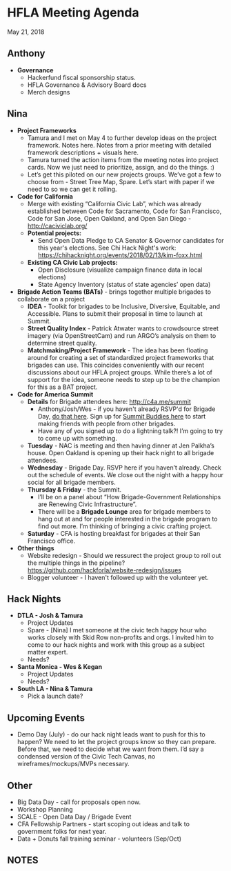 # HFLA Meeting Agenda
May 21, 2018

## Anthony

* **Governance**
  * Hackerfund fiscal sponsorship status.
  * HFLA Governance & Advisory Board docs
  * Merch designs
  
## Nina

* **Project Frameworks**
  * Tamura and I met on May 4 to further develop ideas on the project framework.  Notes here.  Notes from a prior meeting with detailed framework descriptions + visuals here.
  * Tamura turned the action items from the meeting notes into project cards.  Now we just need to prioritize, assign, and do the things.  :)
  * Let’s get this piloted on our new projects groups.  We’ve got a few to choose from - Street Tree Map, Spare.  Let’s start with paper if we need to so we can get it rolling.
* **Code for California**
  * Merge with existing “California Civic Lab”, which was already established between Code for Sacramento, Code for San Francisco, Code for San Jose, Open Oakland, and Open San Diego - http://caciviclab.org/
  * **Potential projects:**
    * Send Open Data Pledge to CA Senator & Governor candidates for this year's elections.  See Chi Hack Night's work: https://chihacknight.org/events/2018/02/13/kim-foxx.html
  * **Existing CA Civic Lab projects:**
    * Open Disclosure (visualize campaign finance data in local elections)
    * State Agency Inventory (status of state agencies’ open data)
* **Brigade Action Teams (BATs)** - brings together multiple brigades to collaborate on a project
  * **IDEA** - Toolkit for brigades to be Inclusive, Diversive, Equitable, and Accessible.  Plans to submit their proposal in time to launch at Summit.
  * **Street Quality Index** - Patrick Atwater wants to crowdsource street imagery (via OpenStreetCam) and run ARGO’s analysis on them to determine street quality.
  * **Matchmaking/Project Framework** - The idea has been floating around for creating a set of standardized project frameworks that brigades can use.  This coincides conveniently with our recent discussions about our HFLA project groups.  While there’s a lot of support for the idea, someone needs to step up to be the champion for this as a BAT project.
* **Code for America Summit**
  * **Details** for Brigade attendees here: http://c4a.me/summit
    * Anthony/Josh/Wes - if you haven't already RSVP'd for Brigade Day, [do that here](https://docs.google.com/forms/d/e/1FAIpQLSfJTtdIzEhxL9oaM9qA3VJWMAzQ9w1N_yh5h_TINHkO0bTtpg/viewform?usp=sf_link). Sign up for [Summit Buddies here](https://www.notion.so/Summit-Buddies-c03712a5724c45058e58d0956afd0d71) to start making friends with people from other brigades.
    * Have any of you signed up to do a lightning talk?!  I’m going to try to come up with something.
  * **Tuesday** - NAC is meeting and then having dinner at Jen Palkha’s house.  Open Oakland is opening up their hack night to all brigade attendees.
  * **Wednesday** - Brigade Day.  RSVP here if you haven’t already.  Check out the schedule of events.  We close out the night with a happy hour social for all brigade members.
  * **Thursday & Friday** - the Summit.
    * I’ll be on a panel about “How Brigade-Government Relationships are Renewing Civic Infrastructure”.
    * There will be a **Brigade Lounge** area for brigade members to hang out at and for people interested in the brigade program to find out more.  I’m thinking of bringing a civic crafting project.
  * **Saturday** - CFA is hosting breakfast for brigades at their San Francisco office.
* **Other things**
  * Website redesign - Should we ressurect the project group to roll out the multiple things in the pipeline? https://github.com/hackforla/website-redesign/issues
  * Blogger volunteer - I haven't followed up with the volunteer yet.

## Hack Nights

* **DTLA - Josh & Tamura**
  * Project Updates
  * Spare - [Nina] I met someone at the civic tech happy hour who works closely with Skid Row non-profits and orgs.  I invited him to come to our hack nights and work with this group as a subject matter expert.
  * Needs?
* **Santa Monica - Wes & Kegan**
  * Project Updates
  * Needs?
* **South LA - Nina & Tamura**
  * Pick a launch date?

## Upcoming Events

* Demo Day (July) - do our hack night leads want to push for this to happen?  We need to let the project groups know so they can prepare.  Before that, we need to decide what we want from them.  I’d say a condensed version of the Civic Tech Canvas, no wireframes/mockups/MVPs necessary.  

## Other

* Big Data Day - call for proposals open now.
* Workshop Planning
* SCALE - Open Data Day / Brigade Event
* CFA Fellowship Partners - start scoping out ideas and talk to government folks for next year.
* Data + Donuts fall training seminar - volunteers (Sep/Oct)

## NOTES

